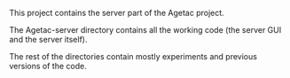 This project contains the server part of the Agetac project.

The Agetac-server directory contains all the working code (the 
server GUI and the server itself).

The rest of the directories contain mostly experiments and previous
versions of the code.